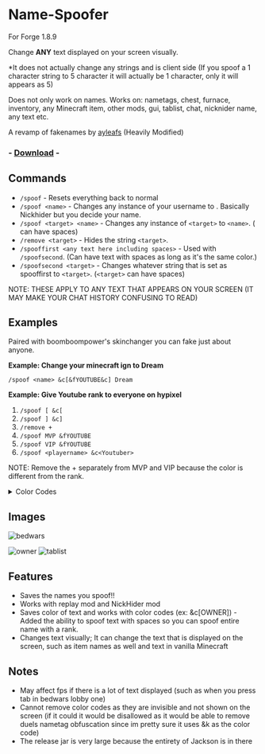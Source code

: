# Name-Spoofer

For Forge 1.8.9

Change **ANY** text displayed on your screen visually. 

*It does not actually change any strings and is client side (If you spoof a 1 character string to 5 character it will actually be 1 character, only it will appears as 5)



Does not only work on names. Works on: nametags, chest, furnace, inventory, any Minecraft item, other mods, gui, tablist, chat, nicknider name, any text etc.


A revamp of fakenames by [ayleafs](https://github.com/ayleafs/fake-names) (Heavily Modified)

### - [Download](https://github.com/TheExploration/Name-Spoofer/releases/download/1.4/name-spoofer-1.4.jar) -


## Commands

- `/spoof` - Resets everything back to normal
- `/spoof <name>` - Changes any instance of your username to <name>. Basically Nickhider but you decide your name.
- `/spoof <target> <name>` - Changes any instance of `<target>` to `<name>`. (<name> can have spaces)
- `/remove <target>` - Hides the string `<target>`.
- `/spooffirst <any text here including spaces>` - Used with `/spoofsecond`. (Can have text with spaces as long as it's the same color.)
- `/spoofsecond <target>` - Changes whatever string that is set as spooffirst to `<target>`. (`<target>` can have spaces)

NOTE: THESE APPLY TO ANY TEXT THAT APPEARS ON YOUR SCREEN (IT MAY MAKE YOUR CHAT HISTORY CONFUSING TO READ)

## Examples
 Paired with boomboompower's skinchanger you can fake just about anyone.
  
**Example: Change your minecraft ign to Dream** 

`/spoof <name> &c[&fYOUTUBE&c] Dream`

**Example: Give Youtube rank to everyone on hypixel**
1. `/spoof [ &c[`
2. `/spoof ] &c]`
3. `/remove +`
4. `/spoof MVP &fYOUTUBE`
5. `/spoof VIP &fYOUTUBE`
6. `/spoof <playername> &c<Youtuber>`

 NOTE: Remove the + separately from MVP and VIP because the color is different from the rank.


<details>
  <summary>Color Codes</summary>
 
  ![color codes](https://github.com/TheExploration/Name-Spoofer/blob/main/demo/colorcodes.PNG)
 
  ![color codes](https://github.com/TheExploration/Name-Spoofer/blob/main/demo/othercolor%20codes.PNG)
</details>


## Images
![bedwars](https://github.com/TheExploration/Name-Spoofer/blob/main/demo/bedwar.png)

![owner](https://github.com/TheExploration/Name-Spoofer/blob/main/demo/bridgeowner.png)
![tablist](https://github.com/TheExploration/Name-Spoofer/blob/main/demo/tablistspoof.png)

## Features
- Saves the names you spoof!!
- Works with replay mod and NickHider mod
- Saves color of text and works with color codes (ex: &c[OWNER])
-Added the ability to spoof text with spaces so you can spoof entire name with a rank.
- Changes text visually; It can change the text that is displayed on the screen, such as item names as well and text in vanilla Minecraft

## Notes
- May affect fps if there is a lot of text displayed (such as when you press tab in bedwars lobby one)
- Cannot remove color codes as they are invisible and not shown on the screen (if it could it would be disallowed as it would be able to remove duels nametag obfuscation since im pretty sure it uses &k as the color code)
- The release jar is very large because the entirety of Jackson is in there
